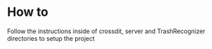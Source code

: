 # How to

Follow the instructions inside of crossdit, server and TrashRecognizer directories to setup the project